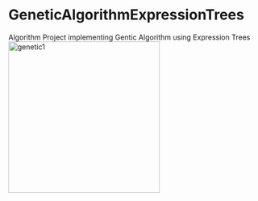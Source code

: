 # GeneticAlgorithmExpressionTrees
Algorithm Project implementing Gentic Algorithm using Expression Trees <br/>
<img src="https://github.com/user-attachments/assets/23ea4af4-eae8-414d-a340-f122ed35c494" alt="genetic1" width="300"/> <br/>
